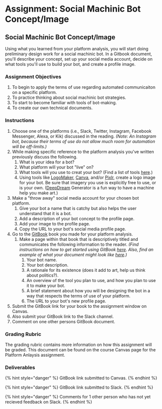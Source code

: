 # Assignment: Social Machinic Bot Concept/Image

## Social Machinic Bot Concept/Image 

Using what you learned from your platform analysis, you will start doing preliminary design work for a social machinic bot. In a Gitbook document, you'll describe your concept, set up your social media account, decide on what tools you'll use to build your bot, and create a profile image. 

### 

### Assignment Objectives

1. To begin to apply the terms of use regarding automated communicaiton on a specific platform. 
2. To practice thinking about social machinic bot strategies. 
3. To start to become familiar with tools of bot-making. 
4. To create our own technical documents. 

### 

### Instructions

1. Choose one of the platforms \(i.e., Slack, Twitter, Instagram, Facebook Messenger,  Alexa, or Kik\) discussed in the reading. _\(Note: An Instagram bot, because their terms of use do not allow much room for automation will be off-limits.\)_ 
2. While making specific reference to the platform analysis you've written previously discuss the following. 
   1. What is your idea for a bot?  
   2. What platform will your bot "live" on? 
   3. What tools will you use to creat your bot? \(Find a list of tools [here](../../../resources/resources/tools.md).\) 
   4. Using tools like [LogoMaker](https://logomakr.com), [Canva](https://www.canva.com), and/or [Pixlr](https://pixlr.com), create a logo image for your bot. Be sure that imagery you use is explicitly free to use, or is your own. \([DeepDream](https://deepdreamgenerator.com) Generator is a fun way to have a machine help you make art.\) 
3. Make a "throw away" social media account for your chosen bot platform. 
   1. Give your bot a name that is catchy but also helps the user understand that it is a bot. 
   2. Add a description of your bot concept to the profile page. 
   3. Add your image to the profile page. 
   4. Copy the URL to your bot's social media profile page. 
4. Go to the [GitBook](https://www.gitbook.com) book you made for your platform analysis. 
   1. Make a page within that book that is descriptively titled and communicates the following information to the reader. _\(Find instructions on how to get started using GitBook_ [_here_](https://docs.gitbook.com/getting-started)_. Also, find an example of what your document might look like_ [_here_](../../../assignment-examples/assignment-examples/social-machinic-bot-concept-image/)_.\)_
      1. Your bot name. 
      2. Your bot description. 
      3. A rationale for its existence \(does it add to art, help us think about politics?\). 
      4. An overview of the tool you plan to use, and how you plan to use it to make your bot. 
      5. A brief statement about how you will be designing the bot in a way that respects the terms of use of your platform. 
      6. The URL to your bot's new profile page. 
5. Submit the GitBook link for your book to the assignment window on Canvas. 
6. Also submit your GitBook link to the Slack channel. 
7. Comment on one other persons GitBook document. 

### 

### Grading Rubric

The grading rubric contains more information on how this assignment will be graded. This document can be found on the course Canvas page for the Platform Anlaysis assignment. 

### 

### Deliverables

{% hint style="danger" %}
GitBook link submitted to Canvas. 
{% endhint %}

{% hint style="danger" %}
GitBook link submitted to Slack. 
{% endhint %}

{% hint style="danger" %}
Comments for 1 other person who has not yet recieved feedback on Slack. 
{% endhint %}



